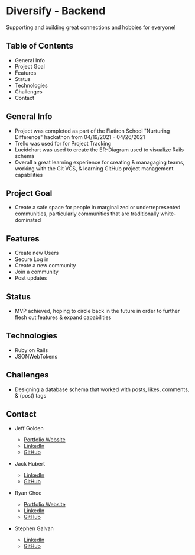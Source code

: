 # Diversify - Backend

Supporting and building great connections and hobbies for everyone!

## Table of Contents

- General Info
- Project Goal
- Features
- Status
- Technologies
- Challenges
- Contact

## General Info

- Project was completed as part of the Flatiron School "Nurturing Difference" hackathon from 04/19/2021 - 04/26/2021
- Trello was used for for Project Tracking
- Lucidchart was used to create the ER-Diagram used to visualize Rails schema
- Overall a great learning experience for creating & managaging teams, working with the Git VCS, & learning GitHub project management capabilities

## Project Goal

- Create a safe space for people in marginalized or underrepresented communities,  particularly communities that are traditionally white-dominated

## Features

- Create new Users
- Secure Log in
- Create a new community
- Join a community
- Post updates

## Status

- MVP achieved, hoping to circle back in the future in order to further flesh out features & expand capabilities

## Technologies

- Ruby on Rails
- JSONWebTokens

## Challenges

- Designing a database schema that worked with posts, likes, comments, & (post) tags

## Contact

- Jeff Golden
  - [Portfolio Website](https://personal-website-a0c78.web.app/)
  - [LinkedIn](https://www.linkedin.com/in/gjeffgolden/)
  - [GitHub](https://github.com/gjeffgolden)

- Jack Hubert
  - [LinkedIn](https://www.linkedin.com/in/jackhubert/)
  - [GitHub](https://github.com/hydroflux)

- Ryan Choe
  - [Portfolio Website](https://ryanachoe.com/)
  - [LinkedIn](https://www.linkedin.com/in/ryanchoe1229/)
  - [GitHub](https://github.com/rchoe1229)

- Stephen Galvan
  - [LinkedIn](https://www.linkedin.com/in/stephen-galvan-3288a416b/)
  - [GitHub](https://github.com/afrolambo)
